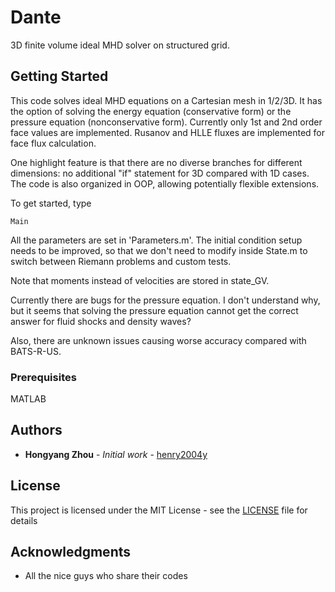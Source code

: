 # Dante
3D finite volume ideal MHD solver on structured grid.

## Getting Started
This code solves ideal MHD equations on a Cartesian mesh in 1/2/3D. It has the option of solving the energy equation (conservative form) or the pressure equation (nonconservative form). Currently only 1st and 2nd order face values are implemented. Rusanov and HLLE fluxes are implemented for face flux calculation.

One highlight feature is that there are no diverse branches for different dimensions: no additional "if" statement for 3D compared with 1D cases. The code is also organized in OOP, allowing potentially flexible extensions.

To get started, type

```
Main

```

All the parameters are set in 'Parameters.m'. The initial condition setup needs to be improved, so that we don't need to modify inside State.m to switch between Riemann problems and custom tests.

Note that moments instead of velocities are stored in state_GV.

Currently there are bugs for the pressure equation. I don't understand why, but it seems that solving the pressure equation cannot get the correct answer for fluid shocks and density waves?

Also, there are unknown issues causing worse accuracy compared with BATS-R-US.

### Prerequisites

MATLAB

## Authors

* **Hongyang Zhou** - *Initial work* - [henry2004y](https://github.com/henry2004y)

## License

This project is licensed under the MIT License - see the [LICENSE](LICENSE) file for details

## Acknowledgments

* All the nice guys who share their codes


